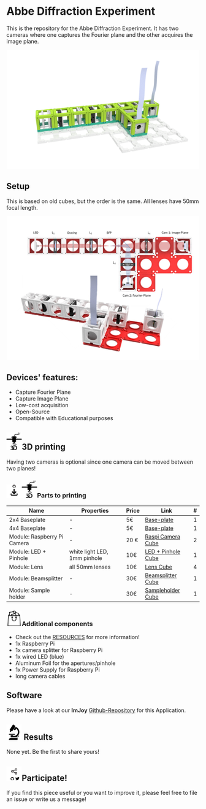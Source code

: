 # Abbe Diffraction Experiment
This is the repository for the Abbe Diffraction Experiment. It has two cameras where one captures the Fourier plane and the other acquires the image plane.

<p align="center">
<img src="./IMAGES/Application_Abbe-Experiment_v2.png" width="500">
</p>

## Setup
This is based on old cubes, but the order is the same. All lenses have 50mm focal length.
<p align="center">
<img src="./IMAGES/Abbe_Experiment_3.jpg.png" width="500">
</p>

## Devices' features:

* Capture Fourier Plane
* Capture Image Plane
* Low-cost acquisition
* Open-Source
* Compatible with Educational purposes


## <img src="./IMAGES/P.png" width="40">3D printing

Having two cameras is optional since one camera can be moved between two planes!

### <img src="./IMAGES/D.png" width="40"><img src="./IMAGES/P.png" width="40">Parts to printing

|  Name | Properties  |  Price | Link  | # |
|---|---|---|---|---|
|  2x4 Baseplate | - | 5€  | [Base-plate](../../CAD/ASSEMBLY_Baseplate_v2/)  | 1|
|  4x4 Baseplate | - | 5€  | [Base-plate](../../CAD/ASSEMBLY_Baseplate_v2/)  | 1|
|  Module: Raspberry Pi Camera | -  | 20 €  | [Raspi Camera Cube](../../CAD/ASSEMBLY_CUBE_RaspiCam_v2)  | 2|
|  Module: LED + Pinhole  | white light LED, 1mm pinhole | 10€  | [LED + Pinhole Cube](../../CAD/ASSEMBLY_CUBE_LED_v2)  | 1|
|  Module: Lens | all 50mm lenses | 10€  | [Lens Cube](../../CAD/ASSEMBLY_CUBE_Lens_v2)  | 4 |
|  Module: Beamsplitter | - | 30€  | [Beamsplitter Cube](../../CAD/ASSEMBLY_CUBE_Beamsplitter_v2)  | 1 |
|  Module: Sample holder | - | 30€  | [Sampleholder Cube](../../CAD/ASSEMBLY_CUBE_Sample_Holder_v2)  | 1 |

### <img src="./IMAGES/B.png" width="40">Additional components
* Check out the [RESOURCES](../../TUTORIALS/RESOURCES) for more information!
* 1x Raspberry Pi
* 1x camera splitter for Raspberry Pi
* 1x wired LED (blue)
* Aluminum Foil for the apertures/pinhole
* 1x Power Supply for Raspberry Pi
* long camera cables

## Software
Please have a look at our **ImJoy** [Github-Repository](https://github.com/bionanoimaging/UC2-ImJoy-GIT) for this Application.

## <img src="./IMAGES/E.png" width="40"> Results
None yet. Be the first to share yours!

## <img src="./IMAGES/S.png" width="40">Participate!
If you find this piece useful or you want to improve it, please feel free to file an issue or write us a message!
